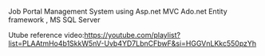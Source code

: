 Job Portal Management System using Asp.net MVC Ado.net Entity framework , MS SQL Server

Utube reference video:https://youtube.com/playlist?list=PLAAtmHo4b1SkkW5nV-Uvb4YD7LbnCFbwF&si=HGGVnLKkc550pzYh
